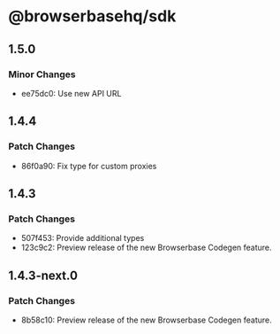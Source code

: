 # @browserbasehq/sdk

## 1.5.0

### Minor Changes

- ee75dc0: Use new API URL

## 1.4.4

### Patch Changes

- 86f0a90: Fix type for custom proxies

## 1.4.3

### Patch Changes

- 507f453: Provide additional types
- 123c9c2: Preview release of the new Browserbase Codegen feature.

## 1.4.3-next.0

### Patch Changes

- 8b58c10: Preview release of the new Browserbase Codegen feature.
